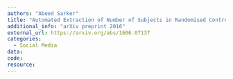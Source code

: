 ```yaml
---
authors: "Abeed Sarker"
title: "Automated Extraction of Number of Subjects in Randomised Controlled Trials"
additional_info: "arXiv preprint 2016"
external_url: https://arxiv.org/abs/1606.07137
categories:
  - Social Media
data:
code:
resource:
---
```

